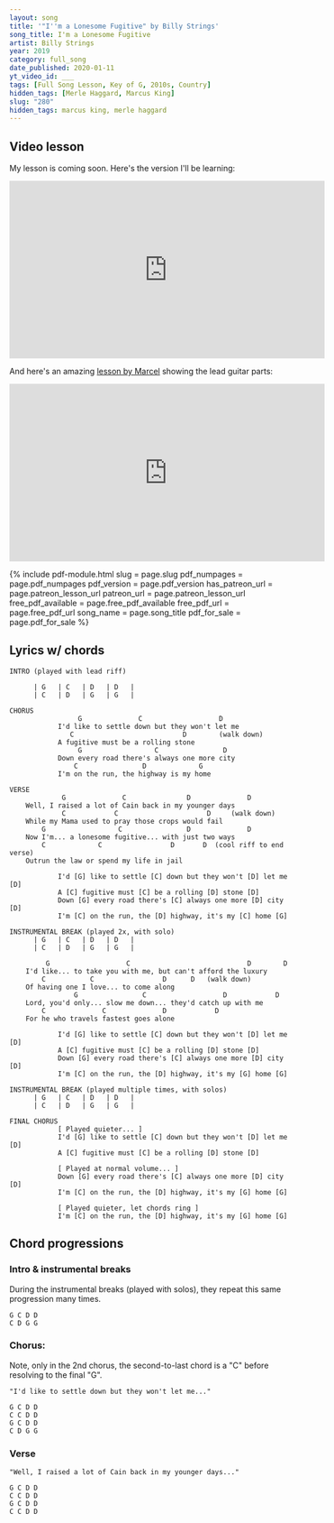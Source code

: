 ```yaml
---
layout: song
title: '"I''m a Lonesome Fugitive" by Billy Strings'
song_title: I'm a Lonesome Fugitive
artist: Billy Strings
year: 2019
category: full_song
date_published: 2020-01-11
yt_video_id: ___
tags: [Full Song Lesson, Key of G, 2010s, Country]
hidden_tags: [Merle Haggard, Marcus King]
slug: "280"
hidden_tags: marcus king, merle haggard
---
```


<!-- patreon_lesson_available: true
patreon_lesson_url: https://www.patreon.com/posts/33200047 -->

## Video lesson

My lesson is coming soon. Here's the version I'll be learning:

<iframe width="560" height="315" src="https://www.youtube.com/embed/Ai0TNApo0lo" frameborder="0" allow="accelerometer; autoplay; encrypted-media; gyroscope; picture-in-picture" allowfullscreen></iframe>

And here's an amazing [lesson by Marcel](https://lessonswithmarcel.com/2019/08/29/how-to-play-im-a-lonesome-fugitive-like-billy-strings-advanced-bluegrass-guitar-lesson/) showing the lead guitar parts:

<iframe width="560" height="315" src="https://www.youtube.com/embed/oa5njfZMHAE" frameborder="0" allow="accelerometer; autoplay; encrypted-media; gyroscope; picture-in-picture" allowfullscreen></iframe>

{% include pdf-module.html slug = page.slug pdf_numpages = page.pdf_numpages pdf_version = page.pdf_version has_patreon_url = page.patreon_lesson_url patreon_url = page.patreon_lesson_url free_pdf_available = page.free_pdf_available free_pdf_url = page.free_pdf_url song_name = page.song_title pdf_for_sale = page.pdf_for_sale %}

## Lyrics w/ chords

    INTRO (played with lead riff)

          | G   | C   | D   | D   |
          | C   | D   | G   | G   |

    CHORUS
                     G              C                   D
                I'd like to settle down but they won't let me
                   C                           D        (walk down)
                A fugitive must be a rolling stone
                     G                  C                D
                Down every road there's always one more city
                    C                D             G
                I'm on the run, the highway is my home

    VERSE
                 G              C               D              D
        Well, I raised a lot of Cain back in my younger days
                 C            C                      D     (walk down)         
        While my Mama used to pray those crops would fail
            G                  C                D              D  
        Now I'm... a lonesome fugitive... with just two ways
            C             C                 D       D  (cool riff to end verse)                         
        Outrun the law or spend my life in jail

                I'd [G] like to settle [C] down but they won't [D] let me   [D]
                A [C] fugitive must [C] be a rolling [D] stone [D]
                Down [G] every road there's [C] always one more [D] city [D]
                I'm [C] on the run, the [D] highway, it's my [C] home [G]

    INSTRUMENTAL BREAK (played 2x, with solo)
          | G   | C   | D   | D   |
          | C   | D   | G   | G   |

             G                   C                             D        D
        I'd like... to take you with me, but can't afford the luxury
            C           C                 D      D   (walk down)                      
        Of having one I love... to come along
                    G                C                   D            D    
        Lord, you'd only... slow me down... they'd catch up with me
            C              C              D            D                
        For he who travels fastest goes alone

                I'd [G] like to settle [C] down but they won't [D] let me   [D]
                A [C] fugitive must [C] be a rolling [D] stone [D]
                Down [G] every road there's [C] always one more [D] city [D]
                I'm [C] on the run, the [D] highway, it's my [G] home [G]

    INSTRUMENTAL BREAK (played multiple times, with solos)
          | G   | C   | D   | D   |
          | C   | D   | G   | G   |

    FINAL CHORUS
                [ Played quieter... ]
                I'd [G] like to settle [C] down but they won't [D] let me   [D]
                A [C] fugitive must [C] be a rolling [D] stone [D]

                [ Played at normal volume... ]
                Down [G] every road there's [C] always one more [D] city [D]
                I'm [C] on the run, the [D] highway, it's my [G] home [G]

                [ Played quieter, let chords ring ]
                I'm [C] on the run, the [D] highway, it's my [G] home [G]

## Chord progressions

### Intro & instrumental breaks

During the instrumental breaks (played with solos), they repeat this same progression many times.

    G C D D
    C D G G

### Chorus:

Note, only in the 2nd chorus, the second-to-last chord is a "C" before resolving to the final "G".

    "I'd like to settle down but they won't let me..."

    G C D D
    C C D D
    G C D D
    C D G G

### Verse

    "Well, I raised a lot of Cain back in my younger days..."

    G C D D
    C C D D
    G C D D
    C C D D

